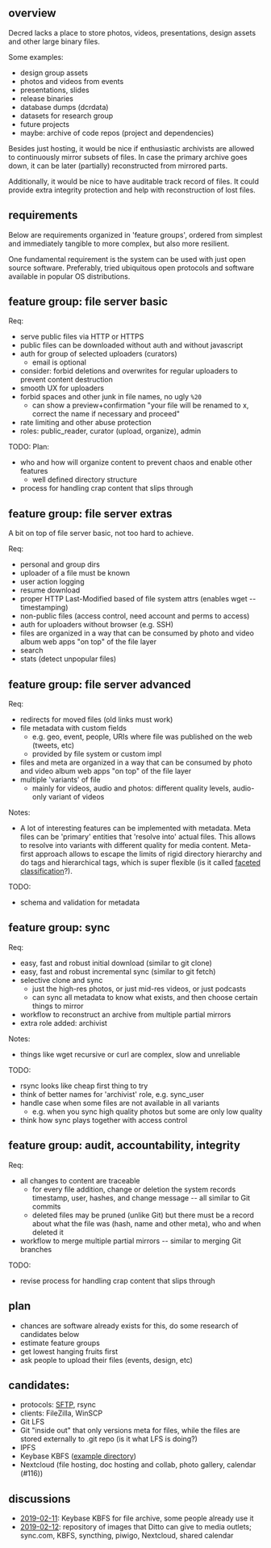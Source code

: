 ## overview

Decred lacks a place to store photos, videos, presentations, design assets and other large binary files.

Some examples:

* design group assets
* photos and videos from events
* presentations, slides
* release binaries
* database dumps (dcrdata)
* datasets for research group
* future projects
* maybe: archive of code repos (project and dependencies)

Besides just hosting, it would be nice if enthusiastic archivists are allowed to continuously mirror subsets of files. In case the primary archive goes down, it can be later (partially) reconstructed from mirrored parts.

Additionally, it would be nice to have auditable track record of files. It could provide extra integrity protection and help with reconstruction of lost files.

## requirements

Below are requirements organized in 'feature groups', ordered from simplest and immediately tangible to more complex, but also more resilient.

One fundamental requirement is the system can be used with just open source software. Preferably, tried ubiquitous open protocols and software available in popular OS distributions.

## feature group: file server basic

Req:

* serve public files via HTTP or HTTPS
* public files can be downloaded without auth and without javascript
* auth for group of selected uploaders (curators)
  * email is optional
* consider: forbid deletions and overwrites for regular uploaders to prevent content destruction
* smooth UX for uploaders
* forbid spaces and other junk in file names, no ugly `%20`
  * can show a preview+confirmation "your file will be renamed to x, correct the name if necessary and proceed"
* rate limiting and other abuse protection
* roles: public_reader, curator (upload, organize), admin

TODO: Plan:

* who and how will organize content to prevent chaos and enable other features
  * well defined directory structure
* process for handling crap content that slips through

## feature group: file server extras

A bit on top of file server basic, not too hard to achieve.

Req:

* personal and group dirs
* uploader of a file must be known
* user action logging
* resume download
* proper HTTP Last-Modified based of file system attrs (enables wget --timestamping)
* non-public files (access control, need account and perms to access)
* auth for uploaders without browser (e.g. SSH)
* files are organized in a way that can be consumed by photo and video album web apps "on top" of the file layer
* search
* stats (detect unpopular files)

## feature group: file server advanced

Req:

* redirects for moved files (old links must work)
* file metadata with custom fields
  * e.g. geo, event, people, URIs where file was published on the web (tweets, etc)
  * provided by file system or custom impl
* files and meta are organized in a way that can be consumed by photo and video album web apps "on top" of the file layer
* multiple 'variants' of file
  * mainly for videos, audio and photos: different quality levels, audio-only variant of videos

Notes:

* A lot of interesting features can be implemented with metadata. Meta files can be 'primary' entities that 'resolve into' actual files. This allows to resolve into variants with different quality for media content. Meta-first approach allows to escape the limits of rigid directory hierarchy and do tags and hierarchical tags, which is super flexible (is it called [faceted classification](https://en.wikipedia.org/wiki/Faceted_classification)?).

TODO:

* schema and validation for metadata

## feature group: sync

Req:

* easy, fast and robust initial download (similar to git clone) 
* easy, fast and robust incremental sync (similar to git fetch)
* selective clone and sync
  * just the high-res photos, or just mid-res videos, or just podcasts
  * can sync all metadata to know what exists, and then choose certain things to mirror
* workflow to reconstruct an archive from multiple partial mirrors
* extra role added: archivist

Notes:

* things like wget recursive or curl are complex, slow and unreliable

TODO:

* rsync looks like cheap first thing to try
* think of better names for 'archivist' role, e.g. sync_user
* handle case when some files are not available in all variants
  * e.g. when you sync high quality photos but some are only low quality
* think how sync plays together with access control

## feature group: audit, accountability, integrity

Req:

* all changes to content are traceable
  * for every file addition, change or deletion the system records timestamp, user, hashes, and change message -- all similar to Git commits
  * deleted files may be pruned (unlike Git) but there must be a record about what the file was (hash, name and other meta), who and when deleted it
* workflow to merge multiple partial mirrors -- similar to merging Git branches

TODO:

* revise process for handling crap content that slips through

## plan

* chances are software already exists for this, do some research of candidates below
* estimate feature groups
* get lowest hanging fruits first
* ask people to upload their files (events, design, etc)

## candidates:

* protocols: [SFTP](https://en.wikipedia.org/wiki/SSH_File_Transfer_Protocol), rsync
* clients: FileZilla, WinSCP
* Git LFS
* Git "inside out" that only versions meta for files, while the files are stored externally to .git repo (is it what LFS is doing?)
* IPFS
* Keybase KBFS ([example directory](https://keybase.pub/jz_bz/decred/binaries/v1.4.0/))
* Nextcloud (file hosting, doc hosting and collab, photo gallery, calendar (#116))

## discussions

* [2019-02-11](https://matrix.to/#/!MgQoetFiyjrHAywokv:decred.org/$15498591715889PwtpD:decred.org): Keybase KBFS for file archive, some people already use it
* [2019-02-12](https://matrix.to/#/!OfChXgczrIlpEZSFAv:decred.org/$15499978908114BFEQQ:decred.org): repository of images that Ditto can give to media outlets; sync.com, KBFS, syncthing, piwigo, Nextcloud, shared calendar
